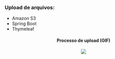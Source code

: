 <h3>Upload de arquivos:</h3>

<ul>
<li>Amazon S3</li>
<li>Spring Boot</li>
<li>Thymeleaf</li>
</ul>
  
<div align="center">
  <h4>Processo de upload (GIF) </h4>
<img src="https://user-images.githubusercontent.com/62127980/201194635-b5bc1562-c9f7-4cb0-ae1f-cf92e5044fe7.gif" >
</div><br><br>

